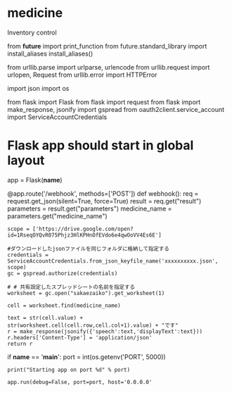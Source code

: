 # medicine
Inventory control

from __future__ import print_function
from future.standard_library import install_aliases
install_aliases()

from urllib.parse import urlparse, urlencode
from urllib.request import urlopen, Request
from urllib.error import HTTPError

import json
import os

from flask import Flask
from flask import request
from flask import make_response, jsonify
import gspread
from oauth2client.service_account import ServiceAccountCredentials


# Flask app should start in global layout
app = Flask(__name__)


@app.route('/webhook', methods=['POST'])
def webhook():
    req = request.get_json(silent=True, force=True)
    result = req.get("result")
    parameters = result.get("parameters")
    medicine_name = parameters.get("medicine_name")

    scope = ['https://drive.google.com/open?id=1RseqOYQvR075Phjz3HlKPHnOfEVdo6e4qwOoVV4Es6E']
    
    #ダウンロードしたjsonファイルを同じフォルダに格納して指定する
    credentials = ServiceAccountCredentials.from_json_keyfile_name('xxxxxxxxxx.json', scope)
    gc = gspread.authorize(credentials)
    
    # # 共有設定したスプレッドシートの名前を指定する
    worksheet = gc.open("sakaezaiko").get_worksheet(1)

    cell = worksheet.find(medicine_name)

    text = str(cell.value) + str(worksheet.cell(cell.row,cell.col+1).value) + "です"
    r = make_response(jsonify({'speech':text,'displayText':text}))
    r.headers['Content-Type'] = 'application/json'
    return r
    
if __name__ == '__main__':
    port = int(os.getenv('PORT', 5000))

    print("Starting app on port %d" % port)

    app.run(debug=False, port=port, host='0.0.0.0'
